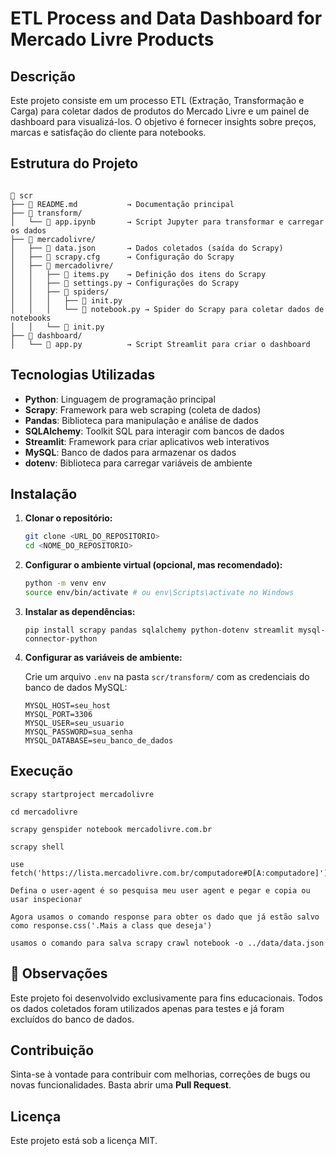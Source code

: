 # ETL Process and Data Dashboard for Mercado Livre Products

## Descrição

Este projeto consiste em um processo ETL (Extração, Transformação e Carga) para coletar dados de produtos do Mercado Livre e um painel de dashboard para visualizá-los. O objetivo é fornecer insights sobre preços, marcas e satisfação do cliente para notebooks.

## Estrutura do Projeto

```

📂 scr
├── 📄 README.md           → Documentação principal
├── 📂 transform/
│   └── 📄 app.ipynb       → Script Jupyter para transformar e carregar os dados
├── 📂 mercadolivre/
│   ├── 📄 data.json       → Dados coletados (saída do Scrapy)
│   ├── 📄 scrapy.cfg      → Configuração do Scrapy
│   ├── 📂 mercadolivre/
│   │   ├── 📄 items.py    → Definição dos itens do Scrapy
│   │   ├── 📄 settings.py → Configurações do Scrapy
│   │   ├── 📂 spiders/
│   │   │   ├── 📄 init.py
│   │   │   └── 📄 notebook.py → Spider do Scrapy para coletar dados de notebooks
│   │   └── 📄 init.py
├── 📂 dashboard/
│   └── 📄 app.py          → Script Streamlit para criar o dashboard

```
## Tecnologias Utilizadas

- **Python**: Linguagem de programação principal
- **Scrapy**: Framework para web scraping (coleta de dados)
- **Pandas**: Biblioteca para manipulação e análise de dados
- **SQLAlchemy**: Toolkit SQL para interagir com bancos de dados
- **Streamlit**: Framework para criar aplicativos web interativos
- **MySQL**: Banco de dados para armazenar os dados
- **dotenv**: Biblioteca para carregar variáveis de ambiente

## Instalação

1.  **Clonar o repositório:**

    ```sh
    git clone <URL_DO_REPOSITORIO>
    cd <NOME_DO_REPOSITORIO>
    ```
2.  **Configurar o ambiente virtual (opcional, mas recomendado):**

    ```sh
    python -m venv env
    source env/bin/activate # ou env\Scripts\activate no Windows
    ```
3.  **Instalar as dependências:**

    ```
    pip install scrapy pandas sqlalchemy python-dotenv streamlit mysql-connector-python
    ```
4.  **Configurar as variáveis de ambiente:**

    Crie um arquivo `.env` na pasta `scr/transform/` com as credenciais do banco de dados MySQL:

    ```env
    MYSQL_HOST=seu_host
    MYSQL_PORT=3306
    MYSQL_USER=seu_usuario
    MYSQL_PASSWORD=sua_senha
    MYSQL_DATABASE=seu_banco_de_dados
    ```

## Execução

```
scrapy startproject mercadolivre
```

```
cd mercadolivre
```


```
scrapy genspider notebook mercadolivre.com.br
```

```
scrapy shell
```


```
use fetch('https://lista.mercadolivre.com.br/computadore#D[A:computadore]')
```

```
Defina o user-agent é so pesquisa meu user agent e pegar e copia ou usar inspecionar 
```

```
Agora usamos o comando response para obter os dado que já estão salvo como response.css('.Mais a class que deseja')
```

```
usamos o comando para salva scrapy crawl notebook -o ../data/data.json
```

## 📌 Observações
Este projeto foi desenvolvido exclusivamente para fins educacionais.
Todos os dados coletados foram utilizados apenas para testes e já foram excluídos do banco de dados.


## Contribuição

Sinta-se à vontade para contribuir com melhorias, correções de bugs ou novas funcionalidades. Basta abrir uma **Pull Request**.

## Licença

Este projeto está sob a licença MIT.